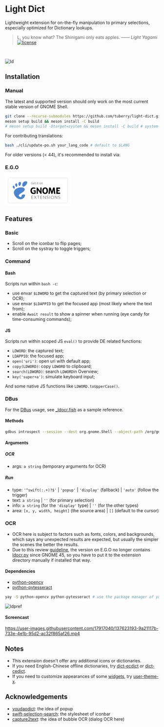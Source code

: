 # Light Dict

Lightweight extension for on-the-fly manipulation to primary selections, especially optimized for Dictionary lookups.

>L, you know what? The Shinigami only eats apples. —— *Light Yagami*<br>
[![license]](/LICENSE.md)
<br>

![ld](https://user-images.githubusercontent.com/17917040/91119018-d33a1900-e6c4-11ea-9bf0-b1c1a742cfeb.gif)

## Installation

### Manual

The latest and supported version should only work on the most current stable version of GNOME Shell.

```bash
git clone --recurse-submodules https://github.com/tuberry/light-dict.git && cd light-dict
meson setup build && meson install -C build
# meson setup build -Dtarget=system && meson install -C build # system-wide, default --prefix=/usr/local
```

For contributing translations:

```bash
bash ./cli/update-po.sh your_lang_code # default to $LANG
```

For older versions (< 44), it's recommended to install via:

### E.G.O

[<img src="https://raw.githubusercontent.com/andyholmes/gnome-shell-extensions-badge/master/get-it-on-ego.svg?sanitize=true" alt="Get it on GNOME Extensions" height="100" align="middle">][EGO]

## Features

### Basic

* Scroll on the iconbar to flip pages;
* Scroll on the systray to toggle triggers;

### Command

#### Bash

Scripts run within `bash -c`:

* use envar `$LDWORD` to get the captured text (by primary selection or OCR);
* use envar `$LDAPPID` to get the focused app (most likely where the text from);
* enable `Await result` to show a spinner when running (eye candy for time-consuming commands);

#### JS

Scripts run within scoped JS `eval()` to provide DE related functions:

* `LDWORD`: the captured text;
* `LDAPPID`: the focused app;
* `open('uri')`: open uri with default app;
* `copy(LDWORD)`: copy `LDWORD` to clipboard;
* `search(LDWORD)`: search `LDWORD`in Overview;
* `key('super+a')`: simulate keyboard input;

And some native JS functions like `LDWORD.toUpperCase()`.

### DBus

For the [DBus] usage, see [_ldocr.fish](/cli/_ldocr.fish) as a sample reference.

#### Methods

```bash
gdbus introspect --session --dest org.gnome.Shell --object-path /org/gnome/Shell/Extensions/LightDict
```

#### Arguments

##### OCR

* args: `a string` (temporary arguments for OCR)

##### Run

* type: `'^swift(:.+)?$'` | `'popup'` | `'display'` (fallback) | `'auto'` (follow the trigger)
* text: `a string` | `''` (for primary selection)
* info: `a string` (for the `'display'` type) | `''` (for the other types)
* area: `[x, y, width, height]` (the source area) | `[]` (default to the cursor)

### OCR

* OCR here is subject to factors such as fonts, colors, and backgrounds, which says any unexpected results are expected, but usually the simpler the scenes the better the results.
* Due to this review [guideline], the version on E.G.O no longer contains [ldocr.py](/src/ldocr.py) since GNOME 45, so you have to put it to the extension directory manually if installed that way.

#### Dependencies

* [python-opencv]
* [python-pytesseract]

 ```bash
yay -S python-opencv python-pytesseract # use the package manager of your distro
```

![ldpref](https://user-images.githubusercontent.com/17917040/155883276-cd24c42a-b78f-4893-a475-d980adb36f5f.png)

#### Screencast

https://user-images.githubusercontent.com/17917040/137623193-9a21117b-733e-4e1b-95d2-ac32f865af26.mp4

## Notes

* This extension doesn't offer any additional icons or dictionaries.
* If you need English-Chinese offline dictionaries, try [dict-ecdict] or [dict-cedict].
* If you need to customize appearances of some [widgets](/res/style/stylesheet.scss), try [user-theme-x].

## Acknowledgements

* [youdaodict]: the idea of popup
* [swift-selection-search]: the stylesheet of iconbar
* [capture2text]: the idea of bubble OCR (dialog OCR here)

[python-opencv]:https://opencv.org/
[dict-cedict]:https://github.com/tuberry/dict-cedict
[dict-ecdict]:https://github.com/tuberry/dict-ecdict
[DBus]:https://www.freedesktop.org/wiki/Software/dbus/
[user-theme-x]:https://github.com/tuberry/user-theme-x
[youdaodict]:https://github.com/HalfdogStudio/youdaodict
[EGO]:https://extensions.gnome.org/extension/2959/light-dict/
[license]:https://img.shields.io/badge/license-GPLv3+-green.svg
[swift-selection-search]:https://github.com/CanisLupus/swift-selection-search
[python-pytesseract]:https://github.com/madmaze/pytesseract
[capture2text]:https://capture2text.sourceforge.net/
[guideline]:https://gjs.guide/extensions/review-guidelines/review-guidelines.html#scripts-and-binaries
